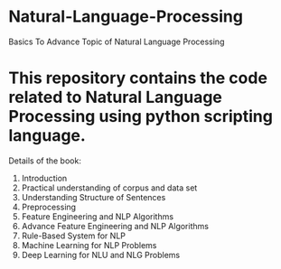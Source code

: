# Natural-Language-Processing
Basics To Advance Topic of Natural Language Processing
# This repository contains the code related to Natural Language Processing using python scripting language.

Details of the book:

1. Introduction
2. Practical understanding of corpus and data set
3. Understanding Structure of Sentences
4. Preprocessing
5. Feature Engineering and NLP Algorithms
6. Advance Feature Engineering and NLP Algorithms
7. Rule-Based System for NLP
8. Machine Learning for NLP Problems
9. Deep Learning for NLU and NLG Problems
